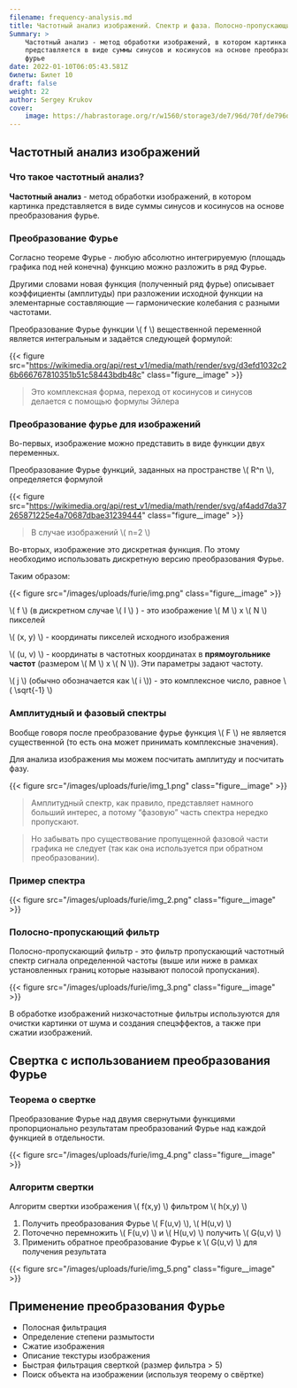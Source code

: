 ```yaml
---
filename: frequency-analysis.md
title: Частотный анализ изображений. Спектр и фаза. Полосно-пропускающий фильтр.
Summary: >
    Частотный анализ - метод обработки изображений, в котором картинка
    представляется в виде суммы синусов и косинусов на основе преобразования
    фурье
date: 2022-01-10T06:05:43.581Z
билеты: Билет 10
draft: false
weight: 22
author: Sergey Krukov
cover:
    image: https://habrastorage.org/r/w1560/storage3/de7/96d/70f/de796d70f6772832ece34628824f46af.png
---
```

## Частотный анализ изображений

### Что такое частотный анализ?

**Частотный анализ** - метод обработки изображений, в котором картинка представляется в виде суммы синусов и 
косинусов на основе преобразования фурье.

### Преобразование Фурье

Согласно теореме Фурье - любую абсолютно интегрируемую (площадь графика под ней конечна) функцию можно разложить в ряд Фурье.

Другими словами новая функция (полученный ряд фурье) описывает коэффициенты (амплитуды) при разложении исходной
функции на элементарные составляющие — гармонические колебания с разными частотами.

Преобразование Фурье функции \\( f \\) вещественной переменной является интегральным и задаётся следующей формулой:

{{< figure src="https://wikimedia.org/api/rest_v1/media/math/render/svg/d3efd1032c26b666767810351b51c58443bdb48c"
class="figure__image" >}}

> Это комплексная форма, переход от косинусов и синусов делается с помощью формулы Эйлера

### Преобразование фурье для изображений

Во-первых, изображение можно представить в виде функции двух переменных. 

Преобразование Фурье функций, заданных на пространстве \\( R^n \\), определяется формулой

{{< figure src="https://wikimedia.org/api/rest_v1/media/math/render/svg/af4add7da37265871225e4a70687dbae31239444"
class="figure__image" >}}

> В случае изображений \\( n=2 \\)

Во-вторых, изображение это дискретная функция. По этому необходимо использовать дискретную версию
преобразования Фурье.

Таким образом:

{{< figure src="/images/uploads/furie/img.png"
class="figure__image" >}}

\\( f \\) (в дискретном случае \\( I \\) ) - это изображение \\( M \\) x \\( N \\) пикселей

\\( (x, y) \\) - координаты пикселей исходного изображения

\\( (u, v) \\) - координаты в частотных координатах в **прямоугольнике частот** (размером \\( M \\) x \\( N \\)).
Эти параметры задают частоту.

\\( j \\) (обычно обозначается как \\( i \\)) - это комплексное число, равное \\( \sqrt{-1} \\)


### Амплитудный и фазовый спектры

Вообще говоря после преобразование фурье функция \\( F \\) не является существенной (то есть она может принимать комплексные 
значения).

Для анализа изображения мы можем посчитать амплитуду и посчитать фазу.

{{< figure src="/images/uploads/furie/img_1.png"
class="figure__image" >}}

> Амплитудный спектр, как правило, представляет намного больший интерес, а потому “фазовую” часть спектра 
> нередко пропускают. 
 
> Но забывать про существование пропущенной фазовой части графика не следует (так как она используется при обратном преобразовании).


### Пример спектра

{{< figure src="/images/uploads/furie/img_2.png"
class="figure__image" >}}

### Полосно-пропускающий фильтр

Полосно-пропускающий фильтр - это фильтр пропускающий частотный спектр сигнала определенной частоты 
(выше или ниже в рамках установленных границ которые называют полосой пропускания).

{{< figure src="/images/uploads/furie/img_3.png"
class="figure__image" >}}

В обработке изображений низкочастотные фильтры используются для очистки картинки от шума и создания 
спецэффектов, а также при сжатии изображений.

## Свертка с использованием преобразования Фурье

### Теорема о свертке

Преобразование Фурье над двумя свернутыми функциями пропорционально результатам преобразований Фурье
над каждой функцией в отдельности.

{{< figure src="/images/uploads/furie/img_4.png"
class="figure__image" >}}

### Алгоритм свертки

Алгоритм свертки изображения \\( f(x,y) \\)  фильтром \\( h(x,y) \\)

1. Получить преобразования Фурье \\( F(u,v) \\), \\( H(u,v) \\)
2. Поточечно перемножить \\( F(u,v) \\) и \\( H(u,v) \\) получить \\( G(u,v) \\)
3. Применить обратное преобразование Фурье к \\( G(u,v) \\) для получения результата

{{< figure src="/images/uploads/furie/img_5.png"
class="figure__image" >}}

## Применение преобразования Фурье

- Полосная фильтрация
- Определение степени размытости
- Сжатие изображения
- Описание текстуры изображения
- Быстрая фильтрация сверткой (размер фильтра > 5)
- Поиск объекта на изображении (используя теорему о свёртке)
